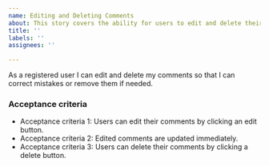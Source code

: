```yaml
---
name: Editing and Deleting Comments
about: This story covers the ability for users to edit and delete their own comments
title: ''
labels: ''
assignees: ''

---
```


As a registered user I can edit and delete my comments so that I can correct mistakes or remove them if needed.

### Acceptance criteria

- Acceptance criteria 1: Users can edit their comments by clicking an edit button.
- Acceptance criteria 2: Edited comments are updated immediately.
- Acceptance criteria 3: Users can delete their comments by clicking a delete button.
